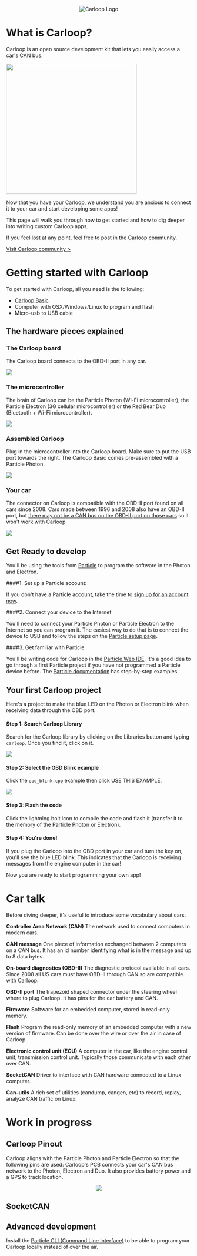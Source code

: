 <p align="center">
  <img src="images/carloop_mark.png" alt="Carloop Logo"/>
</p>

# What is Carloop?
Carloop is an open source development kit that lets you easily access a car's CAN bus.

<a href="images/Photo2_750.jpg" data-caption="Carloop" data-fancybox="what-is-carloop">
  <img src="images/Photo2_750.jpg" width="355"/>
</a>

Now that you have your Carloop, we understand you are anxious to connect it to your car and start developing some apps!

This page will walk you through how to get started and how to dig deeper into writing custom Carloop apps.

If you feel lost at any point, feel free to post in the Carloop community.

[Visit Carloop community >](https://community.carloop.io)

# Getting started with Carloop

To get started with Carloop, all you need is the following:

- [Carloop Basic](https://store.carloop.io/products/carloop-basic?utm_source=github&utm_campaign=docs)
- Computer with OSX/Windows/Linux to program and flash
- Micro-usb to USB cable

## The hardware pieces explained

### The Carloop board

The Carloop board connects to the OBD-II port in any car.

<a href="images/Carloop.jpg" data-caption="Carloop board" data-fancybox="hardware">
  <img src="images/Carloop.jpg" class="narrow-image">
</a>

### The microcontroller

The brain of Carloop can be the Particle Photon (Wi-Fi microcontroller), the Particle
Electron (3G cellular microcontroller) or the Red Bear Duo (Bluetooth +
Wi-Fi microcontroller).

<a href="images/microcontrollers.jpg" data-caption="Microcontrollers compatible with Carloop" data-fancybox="hardware">
  <img src="images/microcontrollers.jpg" class="narrow-image">
</a>

### Assembled Carloop

Plug in the microcontroller into the Carloop board. Make sure to put the USB port towards the right.
The Carloop Basic comes pre-assembled with a Particle Photon.

<a href="images/Carloop_assembled.jpg" data-caption="Carloop with a Photon" data-fancybox="hardware">
  <img src="images/Carloop_assembled.jpg" class="narrow-image">
</a>

### Your car

The connector on Carloop is compatible with the OBD-II port found on all cars since 2008. Cars made between 1996 and 2008 also have an OBD-II port, but [there may not be a CAN bus on the OBD-II port on those cars](https://community.carloop.io/t/when-the-main-can-bus-is-not-on-the-obd-ii-port/116) so it won't work with Carloop.

<a href="https://upload.wikimedia.org/wikipedia/commons/thumb/8/85/OBD_002.jpg/800px-OBD_002.jpg" data-caption="OBD-II port in a car" data-fancybox="hardware">
  <img src="https://upload.wikimedia.org/wikipedia/commons/thumb/8/85/OBD_002.jpg/320px-OBD_002.jpg" class="narrow-image">
</a>

## Get Ready to develop

You'll be using the tools from [Particle](https://www.particle.io) to
program the software in the Photon and Electron.

####1.	Set up a Particle account:

If you don't have a Particle account, take the time to
<a href="https://login.particle.io/signup" target="_blank">sign up for an account now</a>.

####2.	Connect your device to the Internet

You'll need to connect your Particle Photon or Particle Electron to the
Internet so you can program it.
The easiest way to do that is to connect the device to USB and follow the
steps on the [Particle setup page](https://setup.particle.io).

####3.	Get familiar with Particle

You'll be writing code for Carloop in the [Particle Web IDE](https://build.particle.io).
It's a good idea to go through a first Particle project if you have not
programmed a Particle device before.  The [Particle
documentation](https://docs.particle.io) has step-by-step examples.

## Your first Carloop project

Here's a project to make the blue LED on the Photon or Electron blink when receiving
data through the OBD port.

####	Step 1: Search Carloop Library
Search for the Carloop library by clicking on the Libraries button and typing `carloop`. Once you find it, click on it.

<a href="images/library_create.png" data-caption="Search for the Carloop library" data-fancybox="getting-started">
  <img src="images/library_create.png">
</a>

####	Step 2: Select the OBD Blink example
Click the `obd_blink.cpp` example then click USE THIS EXAMPLE.

<a href="images/include_library.png" data-caption="Include the Carloop library" data-fancybox="getting-started">
  <img src="images/include_library.png">
</a>

####	Step 3: Flash the code
Click the lightning bolt icon to compile the code and flash it (transfer it to the memory of the Particle Photon or Electron).

####	Step 4: You're done!
If you plug the Carloop into the OBD port in your car and turn the key
on, you'll see the blue LED blink. This indicates that the Carloop is
receiving messages from the engine computer in the car!

Now you are ready to start programming your own app!

# Car talk

Before diving deeper, it's useful to introduce some vocabulary about cars.

**Controller Area Network (CAN)** The network used to connect computers in modern cars.

**CAN message** One piece of information exchanged between 2 computers on a CAN bus. It has an id number identifying what is in the message and up to 8 data bytes.

**On-board diagnostics (OBD-II)** The diagnostic protocol available in all cars. Since 2008 all US cars must have OBD-II through CAN so are compatible with Carloop.

**OBD-II port** The trapezoid shaped connector under the steering wheel where to plug Carloop. It has pins for the car battery and CAN.

**Firmware** Software for an embedded computer, stored in read-only memory.

**Flash** Program the read-only memory of an embedded computer with a new version of firmware. Can be done over the wire or over the air in case of Carloop.

**Electronic control unit (ECU)** A computer in the car, like the engine control unit, transmission control unit. Typically those communicate with each other over CAN.

**SocketCAN** Driver to interface with CAN hardware connected to a Linux computer.

**Can-utils** A rich set of utilities (candump, cangen, etc) to record, replay, analyze CAN traffic on Linux.

# Work in progress

## Carloop Pinout

Carloop aligns with the Particle Photon and Particle Electron so that the following pins are used:
Carloop's PCB connects your car's CAN bus network to the Photon, Electron and Duo. It also provides battery power and a GPS to track location.

<p align="center">
	<a href="images/Carloop_Photon_Pinout_small.png" data-caption="Photon Pinout" data-fancybox="getting-started">
	  <img src="images/Carloop_Photon_Pinout_small.png">
	</a>
</p>


## SocketCAN

## Advanced development

Install the [Particle CLI (Command Line Interface)](https://www.particle.io/cli) to be able to program your Carloop locally instead of over the air.

